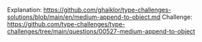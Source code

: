 Explanation: https://github.com/ghaiklor/type-challenges-solutions/blob/main/en/medium-append-to-object.md
Challenge: https://github.com/type-challenges/type-challenges/tree/main/questions/00527-medium-append-to-object